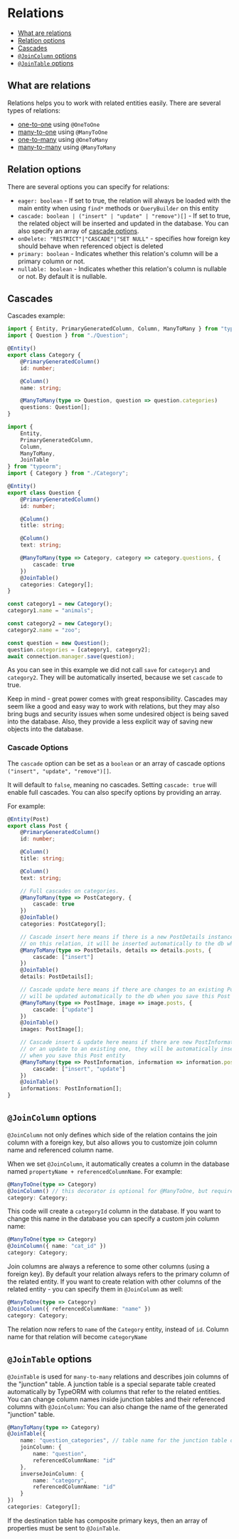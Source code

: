 # Relations

-   [What are relations](#what-are-relations)
-   [Relation options](#relation-options)
-   [Cascades](#cascades)
-   [`@JoinColumn` options](#joincolumn-options)
-   [`@JoinTable` options](#jointable-options)

## What are relations

Relations helps you to work with related entities easily. There are several
types of relations:

-   [one-to-one](./one-to-one-relations.md) using `@OneToOne`
-   [many-to-one](./many-to-one-one-to-many-relations.md) using `@ManyToOne`
-   [one-to-many](./many-to-one-one-to-many-relations.md) using `@OneToMany`
-   [many-to-many](./many-to-many-relations.md) using `@ManyToMany`

## Relation options

There are several options you can specify for relations:

-   `eager: boolean` - If set to true, the relation will always be loaded with
    the main entity when using `find*` methods or `QueryBuilder` on this entity
-   `cascade: boolean | ("insert" | "update" | "remove")[]` - If set to true,
    the related object will be inserted and updated in the database. You can
    also specify an array of [cascade options](#cascade-options).
-   `onDelete: "RESTRICT"|"CASCADE"|"SET NULL"` - specifies how foreign key
    should behave when referenced object is deleted
-   `primary: boolean` - Indicates whether this relation's column will be a
    primary column or not.
-   `nullable: boolean` - Indicates whether this relation's column is nullable
    or not. By default it is nullable.

## Cascades

Cascades example:

```typescript
import { Entity, PrimaryGeneratedColumn, Column, ManyToMany } from "typeorm";
import { Question } from "./Question";

@Entity()
export class Category {
    @PrimaryGeneratedColumn()
    id: number;

    @Column()
    name: string;

    @ManyToMany(type => Question, question => question.categories)
    questions: Question[];
}
```

```typescript
import {
    Entity,
    PrimaryGeneratedColumn,
    Column,
    ManyToMany,
    JoinTable
} from "typeorm";
import { Category } from "./Category";

@Entity()
export class Question {
    @PrimaryGeneratedColumn()
    id: number;

    @Column()
    title: string;

    @Column()
    text: string;

    @ManyToMany(type => Category, category => category.questions, {
        cascade: true
    })
    @JoinTable()
    categories: Category[];
}
```

```typescript
const category1 = new Category();
category1.name = "animals";

const category2 = new Category();
category2.name = "zoo";

const question = new Question();
question.categories = [category1, category2];
await connection.manager.save(question);
```

As you can see in this example we did not call `save` for `category1` and
`category2`. They will be automatically inserted, because we set `cascade` to
true.

Keep in mind - great power comes with great responsibility. Cascades may seem
like a good and easy way to work with relations, but they may also bring bugs
and security issues when some undesired object is being saved into the database.
Also, they provide a less explicit way of saving new objects into the database.

### Cascade Options

The `cascade` option can be set as a `boolean` or an array of cascade options
`("insert", "update", "remove")[]`.

It will default to `false`, meaning no cascades. Setting `cascade: true` will
enable full cascades. You can also specify options by providing an array.

For example:

```typescript
@Entity(Post)
export class Post {
    @PrimaryGeneratedColumn()
    id: number;

    @Column()
    title: string;

    @Column()
    text: string;

    // Full cascades on categories.
    @ManyToMany(type => PostCategory, {
        cascade: true
    })
    @JoinTable()
    categories: PostCategory[];

    // Cascade insert here means if there is a new PostDetails instance set
    // on this relation, it will be inserted automatically to the db when you save this Post entity
    @ManyToMany(type => PostDetails, details => details.posts, {
        cascade: ["insert"]
    })
    @JoinTable()
    details: PostDetails[];

    // Cascade update here means if there are changes to an existing PostImage, it
    // will be updated automatically to the db when you save this Post entity
    @ManyToMany(type => PostImage, image => image.posts, {
        cascade: ["update"]
    })
    @JoinTable()
    images: PostImage[];

    // Cascade insert & update here means if there are new PostInformation instances
    // or an update to an existing one, they will be automatically inserted or updated
    // when you save this Post entity
    @ManyToMany(type => PostInformation, information => information.posts, {
        cascade: ["insert", "update"]
    })
    @JoinTable()
    informations: PostInformation[];
}
```

## `@JoinColumn` options

`@JoinColumn` not only defines which side of the relation contains the join
column with a foreign key, but also allows you to customize join column name and
referenced column name.

When we set `@JoinColumn`, it automatically creates a column in the database
named `propertyName + referencedColumnName`. For example:

```typescript
@ManyToOne(type => Category)
@JoinColumn() // this decorator is optional for @ManyToOne, but required for @OneToOne
category: Category;
```

This code will create a `categoryId` column in the database. If you want to
change this name in the database you can specify a custom join column name:

```typescript
@ManyToOne(type => Category)
@JoinColumn({ name: "cat_id" })
category: Category;
```

Join columns are always a reference to some other columns (using a foreign key).
By default your relation always refers to the primary column of the related
entity. If you want to create relation with other columns of the related
entity - you can specify them in `@JoinColumn` as well:

```typescript
@ManyToOne(type => Category)
@JoinColumn({ referencedColumnName: "name" })
category: Category;
```

The relation now refers to `name` of the `Category` entity, instead of `id`.
Column name for that relation will become `categoryName`

## `@JoinTable` options

`@JoinTable` is used for `many-to-many` relations and describes join columns of
the "junction" table. A junction table is a special separate table created
automatically by TypeORM with columns that refer to the related entities. You
can change column names inside junction tables and their referenced columns with
`@JoinColumn`: You can also change the name of the generated "junction" table.

```typescript
@ManyToMany(type => Category)
@JoinTable({
    name: "question_categories", // table name for the junction table of this relation
    joinColumn: {
        name: "question",
        referencedColumnName: "id"
    },
    inverseJoinColumn: {
        name: "category",
        referencedColumnName: "id"
    }
})
categories: Category[];
```

If the destination table has composite primary keys, then an array of properties
must be sent to `@JoinTable`.
